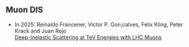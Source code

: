 ## Muon DIS

- In 2025: Reinaldo Francener, Victor P. Gon¸calves, Felix Kling, Peter Krack and Juan Rojo <br> [Deep-Inelastic Scattering at TeV Energies with LHC Muons](https://arxiv.org/pdf/2506.13889)
